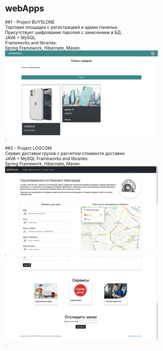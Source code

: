 # webApps   
##1 - Project BUYSLONE  
Торговая площадка с регистрацией и админ панелью.  
Присутствует шифрование паролей с занесением в БД.  
JAVA + MySQL.  
Frameworks and libraries:  
Spring Framework, Hibernate, Maven.  
![alt text](ProjectBUYSLONE/6.png).  
  
  
##2 - Project LOGCOM  
Сервис доставки грузов с расчетом стоимости доставки.  
JAVA + MySQL
Frameworks and libraries:  
Spring Framework, Hibernate, Maven.  
![alt text](ProjectLOGCOM/1.png).  
![alt text](ProjectLOGCOM/2.png).  
